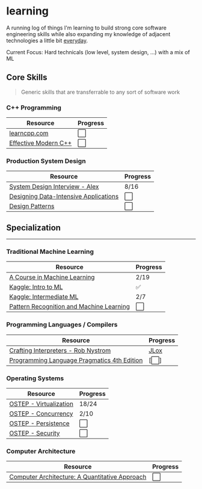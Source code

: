 # learning

A running log of things I'm learning to build strong core software engineering skills while also expanding my knowledge of adjacent technologies a little bit [everyday](https://jamesclear.com/continuous-improvement).

Current Focus: Hard technicals (low level, system design, ...) with a mix of ML

## Core Skills

> Generic skills that are transferrable to any sort of software work

### C++ Programming

|Resource|Progress|
|---|---|
|[learncpp.com](https://www.learncpp.com/)|⬜|
|[Effective Modern C++](https://ananyapam7.github.io/resources/C++/Scott_Meyers_Effective_Modern_C++.pdf)|⬜|

<!--
### Linux & Command Line

|Resource|Progress|
|---|---|
-->

### Production System Design

|Resource|Progress|
|---|---|
|[System Design Interview - Alex](https://bytes.usc.edu/~saty/courses/docs/data/SystemDesignInterview.pdf)|8/16|
|[Designing Data-Intensive Applications](https://unidel.edu.ng/focelibrary/books/Designing%20Data-Intensive%20Applications%20The%20Big%20Ideas%20Behind%20Reliable,%20Scalable,%20and%20Maintainable%20Systems%20by%20Martin%20Kleppmann%20(z-lib.org).pdf)|⬜|
|[Design Patterns](https://www.javier8a.com/itc/bd1/articulo.pdf)|⬜|


<!--
### Maths
	
|Resource|Progress|
|---|---|
-->

## Specialization
<hr>

### Traditional Machine Learning

|Resource|Progress|
|---|---|
|[A Course in Machine Learning](http://ciml.info/)|2/19|
|[Kaggle: Intro to ML](https://www.kaggle.com/learn/intro-to-machine-learning)|✅|
|[Kaggle: Intermediate ML](https://www.kaggle.com/learn/intro-to-machine-learning)|2/7|
|[Pattern Recognition and Machine Learning](https://www.microsoft.com/en-us/research/wp-content/uploads/2006/01/Bishop-Pattern-Recognition-and-Machine-Learning-2006.pdf)|⬜|

<!--
### AI/ML Articles / Videos

|Resource|Progress|
|---|---|
|[How I use LLMS - Andrej Karpathy](https://www.youtube.com/watch?v=EWvNQjAaOHw&t=1097s)|✅|
|[Urgency of Interpretability - Amodei](https://www.darioamodei.com/post/the-urgency-of-interpretability)|✅|
|[Machines of Loving Grace - Amodei](https://www.darioamodei.com/essay/machines-of-loving-grace)|✅|
-->

### Programming Languages / Compilers

|Resource|Progress|
|---|---|
|[Crafting Interpreters - Rob Nystrom]()|[JLox](https://github.com/philippark/jlox)|
|[Programming Language Pragmatics 4th Edition]()|[⬜]|

### Operating Systems

|Resource|Progress|
|---|---|
|[OSTEP - Virtualization](https://pages.cs.wisc.edu/~remzi/OSTEP/)|18/24|
|[OSTEP - Concurrency](https://pages.cs.wisc.edu/~remzi/OSTEP/)|2/10|
|[OSTEP - Persistence](https://pages.cs.wisc.edu/~remzi/OSTEP/)|⬜|
|[OSTEP - Security](https://pages.cs.wisc.edu/~remzi/OSTEP/)|⬜|

### Computer Architecture

|Resource|Progress|
|---|---|
|[Computer Architecture: A Quantitative Approach]()|⬜|

<!--
## Technical Skills (Libraries/Frameworks/Tools)
-->